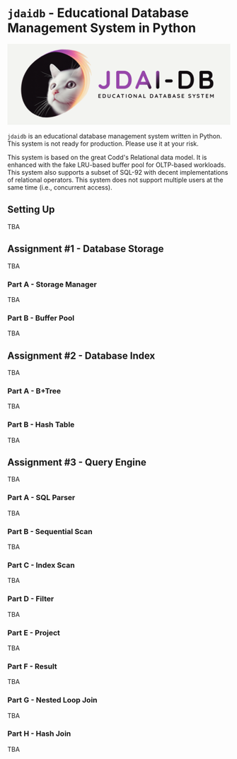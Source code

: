 # `jdaidb` - Educational Database Management System in Python

![sunbears, not your pandas alternative](thumbnail.png)

`jdaidb` is an educational database management system written in Python. This system is not ready for production. Please use it at your risk.

This system is based on the great Codd's Relational data model. It is enhanced with the fake LRU-based buffer pool for OLTP-based workloads. This system also supports a subset of SQL-92 with decent implementations of relational operators. This system does not support multiple users at the same time (i.e., concurrent access).

## Setting Up
TBA

## Assignment #1 - Database Storage
TBA

### Part A - Storage Manager
TBA

### Part B - Buffer Pool
TBA

## Assignment #2 - Database Index
TBA

### Part A - B+Tree
TBA

### Part B - Hash Table
TBA

## Assignment #3 - Query Engine
TBA

### Part A - SQL Parser
TBA

### Part B - Sequential Scan
TBA

### Part C - Index Scan
TBA

### Part D - Filter
TBA

### Part E - Project
TBA

### Part F - Result
TBA

### Part G - Nested Loop Join
TBA

### Part H - Hash Join
TBA
